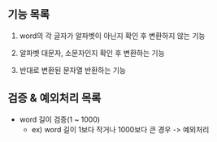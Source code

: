 기능 목록
---
1. word의 각 글자가 알파벳이 아닌지 확인 후 변환하지 않는 기능

2. 알파벳 대문자, 소문자인지 확인 후 변환하는 기능

3. 반대로 변환된 문자열 반환하는 기능

검증 & 예외처리 목록
---
* word 길이 검증(1 ~ 1000)
  * ex) word 길이 1보다 작거나 1000보다 큰 경우 -> 예외처리
